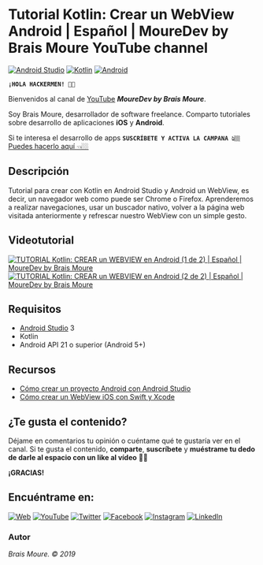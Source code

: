 # Tutorial Kotlin: Crear un WebView Android | Español | MoureDev by Brais Moure YouTube channel
[![Android Studio](https://img.shields.io/badge/AndroidStudio-3+-green.svg?longCache=true&style=popout-square)]()
[![Kotlin](https://img.shields.io/badge/Kotlin-1+-purple.svg?longCache=true&style=popout-square)]()
[![Android](https://img.shields.io/badge/Android-API21+-lightgray.svg?longCache=true&style=popout-square)]()

**`¡HOLA HACKERMEN! 👋🏼`**

Bienvenidos al canal de [YouTube](https://www.youtube.com/channel/UCxPD7bsocoAMq8Dj18kmGyQ) ***MoureDev by Brais Moure***. 

Soy Brais Moure, desarrollador de software freelance. Comparto tutoriales sobre desarrollo de aplicaciones **iOS** y **Android**.

Si te interesa el desarrollo de apps **`SUSCRÍBETE Y ACTIVA LA CAMPANA 👆🏼`** [Puedes hacerlo aquí 👈🏼](https://www.youtube.com/channel/UCxPD7bsocoAMq8Dj18kmGyQ?sub_confirmation=1)

## Descripción
Tutorial para crear con Kotlin en Android Studio y Android un WebView, es decir, un navegador web como puede ser Chrome o Firefox. 
Aprenderemos a realizar navegaciones, usar un buscador nativo, volver a la página web visitada anteriormente y refrescar nuestro WebView con un simple gesto.

## Videotutorial
[![TUTORIAL Kotlin: CREAR un WEBVIEW en Android (1 de 2) | Español | MoureDev by Brais Moure](https://img.youtube.com/vi/qwb8qSw1d7s/0.jpg)](https://youtu.be/qwb8qSw1d7s)
[![TUTORIAL Kotlin: CREAR un WEBVIEW en Android (2 de 2) | Español | MoureDev by Brais Moure](https://img.youtube.com/vi/r4fYJTjZne8/0.jpg)](https://youtu.be/r4fYJTjZne8)

## Requisitos
* [Android Studio](https://developer.android.com/studio) 3
* Kotlin
* Android API 21 o superior (Android 5+)

## Recursos
* [Cómo crear un proyecto Android con Android Studio](https://youtu.be/tuHuo_RC5Zw)
* [Cómo crear un WebView iOS con Swift y Xcode](https://github.com/mouredev/MyWKWebView)

## ¿Te gusta el contenido?

Déjame en comentarios tu opinión o cuéntame qué te gustaría ver en el canal. 
Si te gusta el contenido, **comparte**, **suscríbete** y **muéstrame tu dedo de darle al espacio con un like al vídeo** 👍🏼

**¡GRACIAS!**

## Encuéntrame en:

[![Web](https://img.shields.io/badge/website-MoureDev.com-blue.svg?style=for-the-badge)](https://mouredev.com/)
[![YouTube](https://img.shields.io/badge/YouTube-MoureDev-red.svg?style=for-the-badge)](https://www.youtube.com/channel/UCxPD7bsocoAMq8Dj18kmGyQ)
[![Twitter](https://img.shields.io/badge/twitter-@MoureDev-blue.svg?style=for-the-badge)](https://twitter.com/MoureDev)
[![Facebook](https://img.shields.io/badge/Facebook-MoureDev-blue.svg?style=for-the-badge)](https://facebook.com/mouredev)
[![Instagram](https://img.shields.io/badge/Instagram-MoureDev-orange.svg?style=for-the-badge)](https://instagram.com/mouredev)
[![LinkedIn](https://img.shields.io/badge/LinkedIn-BraisMoure-blue.svg?style=for-the-badge)](https://www.linkedin.com/in/braismoure/)

### Autor
*Brais Moure. © 2019*
